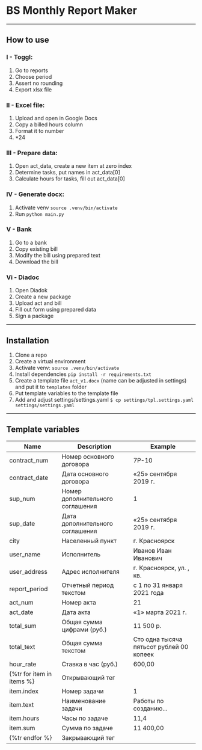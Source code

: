 # BS Monthly Report Maker

-------
## How to use

### I - Toggl:
1. Go to reports
2. Choose period
3. Assert no rounding
4. Export xlsx file
   
### II - Excel file:
1. Upload and open in Google Docs
2. Copy a billed hours column
3. Format it to number
4. *24

### III - Prepare data:
1. Open act_data, create a new item at zero index
2. Determine tasks, put names in act_data[0]
3. Calculate hours for tasks, fill out act_data[0]
   
### IV - Generate docx:
1. Activate venv `source .venv/bin/activate`
2. Run `python main.py`

### V - Bank
1. Go to a bank
2. Copy existing bill
3. Modify the bill using prepared text
4. Download the bill

### Vi - Diadoc
1. Open Diadok
2. Create a new package
3. Upload act and bill
4. Fill out form using prepared data
5. Sign a package

-------
## Installation
1. Clone a repo
2. Create a virtual environment
3. Activate venv: `source .venv/bin/activate`
4. Install dependencies `pip install -r requirements.txt `
5. Create a template file `act_v1.docx` (name can be adjusted in settings) and put it to `templates` folder
6. Put template variables to the template file
7. Add and adjust settings/settings.yaml `$ cp settings/tpl.settings.yaml settings/settings.yaml`

-------
## Template variables
| Name | Description | Example |
| --- | --- | --- |
| contract_num | Номер основного договора | 7Р-10 |
| contract_date | Дата основного договора | «25» сентября 2019 г. |
| sup_num | Номер дополнительного соглашения | 1 |
| sup_date | Дата дополнительного соглашения | «25» сентября 2019 г. |
| city | Населенный пункт | г. Красноярск |
| user_name | Исполнитель | Иванов Иван Иванович |
| user_address | Адрес исполнителя | г. Красноярск, ул. , кв. |
| report_period | Отчетный период текстом | с 1 по 31 января 2021 года |
| act_num | Номер акта | 21 |
| act_date | Дата акта | «1» марта 2021 г. |
| total_sum | Общая сумма цифрами (руб.) | 11 500 р. |
| total_text | Общая сумма текстом | Сто одна тысяча пятьсот рублей 00 копеек |
| hour_rate | Ставка в час (руб.) | 600,00 |
| {%tr for item in items %} | Открывающий тег |  |
| item.index | Номер задачи | 1 |
| item.text | Наименование задачи | Работы по созданию... |
| item.hours | Часы по задаче | 11,4 |
| item.sum | Сумма по задаче | 11 400,00 |
| {%tr endfor %} | Закрывающий тег |  |
